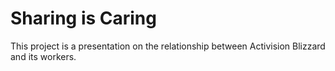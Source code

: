 # Sharing is Caring
This project is a presentation on the relationship between Activision Blizzard and its workers.